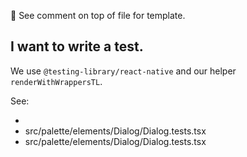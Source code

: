 <!-- Template

## What I am trying to do

Short comment on how we do things and any preferences.

Links:
- link 1
- link 2

-->

👀 See comment on top of file for template.

## I want to write a test.

We use `@testing-library/react-native` and our helper `renderWithWrappersTL`.

See:

- [](src/palette/elements/Dialog/Dialog.tests.tsx)
- src/palette/elements/Dialog/Dialog.tests.tsx
- <a>src/palette/elements/Dialog/Dialog.tests.tsx</a>
